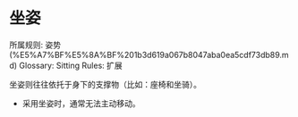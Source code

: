 # 坐姿

所属规则: 姿势 (%E5%A7%BF%E5%8A%BF%201b3d619a067b8047aba0ea5cdf73db89.md)
Glossary: Sitting
Rules: 扩展

坐姿则往往依托于身下的支撑物（比如：座椅和坐骑）。

- 采用坐姿时，通常无法主动移动。